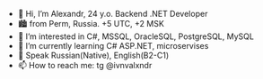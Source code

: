 - 👋 Hi, I’m Alexandr, 24 y.o. Backend .NET Developer
- 🏙 from Perm, Russia. +5 UTC, +2 MSK
- 👀 I’m interested in C#, MSSQL, OracleSQL, PostgreSQL, MySQL
- 🌱 I’m currently learning C# ASP.NET, microservises
- 📣 Speak Russian(Native), English(B2-C1)
- 📫 How to reach me: tg @ivnvalxndr




<!---
majorjk228/majorjk228 is a ✨ special ✨ repository because its `README.md` (this file) appears on your GitHub profile.
You can click the Preview link to take a look at your changes.
--->
